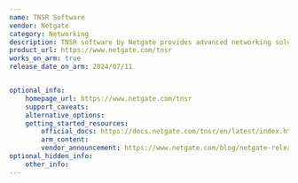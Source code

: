 ```yaml
---
name: TNSR Software
vendor: Netgate
category: Networking
description: TNSR software by Netgate provides advanced networking solutions for high-performance packet processing.
product_url: https://www.netgate.com/tnsr
works_on_arm: true
release_date_on_arm: 2024/07/11


optional_info:
    homepage_url: https://www.netgate.com/tnsr
    support_caveats:
    alternative_options: 
    getting_started_resources:
        official_docs: https://docs.netgate.com/tnsr/en/latest/index.html
        arm_content:
        vendor_announcement: https://www.netgate.com/blog/netgate-releases-tnsr-software-version-24.06
optional_hidden_info:
    other_info: 
---
```

